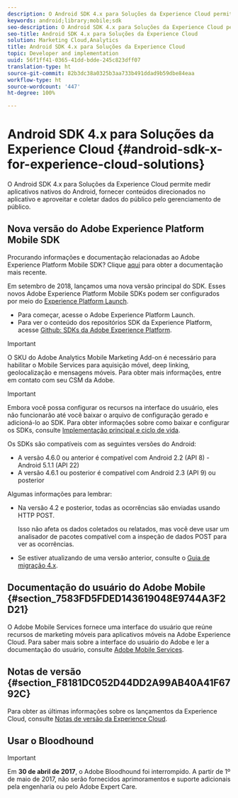 ```yaml
---
description: O Android SDK 4.x para Soluções da Experience Cloud permite medir aplicativos nativos do Android, fornecer conteúdos direcionados no aplicativo e aproveitar e coletar dados do público pelo gerenciamento de público.
keywords: android;library;mobile;sdk
seo-description: O Android SDK 4.x para Soluções da Experience Cloud permite medir aplicativos nativos do Android, fornecer conteúdos direcionados no aplicativo e aproveitar e coletar dados do público pelo gerenciamento de público.
seo-title: Android SDK 4.x para Soluções da Experience Cloud
solution: Marketing Cloud,Analytics
title: Android SDK 4.x para Soluções da Experience Cloud
topic: Developer and implementation
uuid: 56f1ff41-0365-41dd-bdde-245c823dff07
translation-type: ht
source-git-commit: 82b3dc38a0325b3aa733b491ddad9b59dbe84eaa
workflow-type: ht
source-wordcount: '447'
ht-degree: 100%

---
```



# Android SDK 4.x para Soluções da Experience Cloud {#android-sdk-x-for-experience-cloud-solutions}

O Android SDK 4.x para Soluções da Experience Cloud permite medir aplicativos nativos do Android, fornecer conteúdos direcionados no aplicativo e aproveitar e coletar dados do público pelo gerenciamento de público.

## Nova versão do Adobe Experience Platform Mobile SDK

Procurando informações e documentação relacionadas ao Adobe Experience Platform Mobile SDK? Clique [aqui](https://aep-sdks.gitbook.io/docs/) para obter a documentação mais recente.

Em setembro de 2018, lançamos uma nova versão principal do SDK. Esses novos Adobe Experience Platform Mobile SDKs podem ser configurados por meio do [Experience Platform Launch](https://www.adobe.com/br/experience-platform/launch.html).

* Para começar, acesse o Adobe Experience Platform Launch.
* Para ver o conteúdo dos repositórios SDK da Experience Platform, acesse [Github: SDKs da Adobe Experience Platform](https://github.com/Adobe-Marketing-Cloud/acp-sdks).

>[!IMPORTANT]
>
>O SKU do Adobe Analytics Mobile Marketing Add-on é necessário para habilitar o Mobile Services para aquisição móvel, deep linking, geolocalização e mensagens móveis. Para obter mais informações, entre em contato com seu CSM da Adobe.

>[!IMPORTANT]
>
>Embora você possa configurar os recursos na interface do usuário, eles não funcionarão até você baixar o arquivo de configuração gerado e adicioná-lo ao SDK. Para obter informações sobre como baixar e configurar os SDKs, consulte [Implementação principal e ciclo de vida](/help/android/getting-started/dev-qs.md).

Os SDKs são compatíveis com as seguintes versões do Android:

* A versão 4.6.0 ou anterior é compatível com Android 2.2 (API 8) - Android 5.1.1 (API 22)
* A versão 4.6.1 ou posterior é compatível com Android 2.3 (API 9) ou posterior

Algumas informações para lembrar:

* Na versão 4.2 e posterior, todas as ocorrências são enviadas usando HTTP POST.

   Isso não afeta os dados coletados ou relatados, mas você deve usar um analisador de pacotes compatível com a inspeção de dados POST para ver as ocorrências.

* Se estiver atualizando de uma versão anterior, consulte o [Guia de migração 4.x](/help/android/getting-started/migration-v3.md).

## Documentação do usuário do Adobe Mobile {#section_7583FD5FDED143619048E9744A3F2D21}

O Adobe Mobile Services fornece uma interface do usuário que reúne recursos de marketing móveis para aplicativos móveis na Adobe Experience Cloud. Para saber mais sobre a interface do usuário do Adobe e ler a documentação do usuário, consulte [Adobe Mobile Services](https://docs.adobe.com/content/help/br/mobile-services/using/home.html).

## Notas de versão {#section_F8181DC052D44DD2A99AB40A41F6792C}

Para obter as últimas informações sobre os lançamentos da Experience Cloud, consulte [Notas de versão da Experience Cloud](https://docs.adobe.com/content/help/pt-BR/release-notes/experience-cloud/current.html).

## Usar o Bloodhound

>[!IMPORTANT]
>
>Em **30 de abril de 2017**, o Adobe Bloodhound foi interrompido. A partir de 1º de maio de 2017, não serão fornecidos aprimoramentos e suporte adicionais pela engenharia ou pelo Adobe Expert Care.

